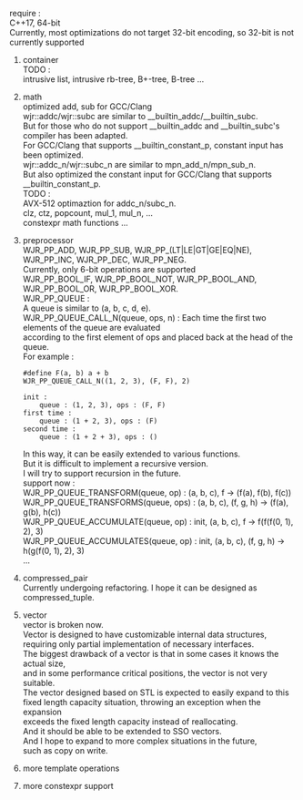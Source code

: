 require : \
C++17, 64-bit   \
Currently, most optimizations do not target 32-bit encoding, so 32-bit is not currently supported

1. container \
    TODO :  \
    intrusive list, intrusive rb-tree, B+-tree, B-tree ...

2. math \
    optimized add, sub for GCC/Clang    \
    wjr::addc/wjr::subc are similar to __builtin_addc/__builtin_subc.    \
    But for those who do not support __builtin_addc and __builtin_subc's compiler has been adapted. \
    For GCC/Clang that supports __builtin_constant_p, constant input has been optimized.  \
    wjr::addc_n/wjr::subc_n are similar to mpn_add_n/mpn_sub_n. \
    But also optimized the constant input for GCC/Clang that supports __builtin_constant_p. \
    TODO : \
    AVX-512 optimaztion for addc_n/subc_n.  \
    clz, ctz, popcount, mul_1, mul_n, ... \
    constexpr math functions ...

3. preprocessor \
    WJR_PP_ADD, WJR_PP_SUB, WJR_PP_(LT|LE|GT|GE|EQ|NE), WJR_PP_INC, WJR_PP_DEC, WJR_PP_NEG. \
    Currently, only 6-bit operations are supported  \
    WJR_PP_BOOL_IF, WJR_PP_BOOL_NOT, WJR_PP_BOOL_AND, WJR_PP_BOOL_OR, WJR_PP_BOOL_XOR.  \
    WJR_PP_QUEUE :  \
    A queue is similar to (a, b, c, d, e).    \
    WJR_PP_QUEUE_CALL_N(queue, ops, n) : Each time the first two elements of the queue are evaluated   \
    according to the first element of ops and placed back at the head of the queue.     \
    For example : 
    ```
    #define F(a, b) a + b
    WJR_PP_QUEUE_CALL_N((1, 2, 3), (F, F), 2) 

    init :
        queue : (1, 2, 3), ops : (F, F)
    first time :
        queue : (1 + 2, 3), ops : (F)
    second time :
        queue : (1 + 2 + 3), ops : ()
    ```
    In this way, it can be easily extended to various functions.    \
    But it is difficult to implement a recursive version.   \
    I will try to support recursion in the future.  \
    support now :   \
    WJR_PP_QUEUE_TRANSFORM(queue, op) : (a, b, c), f -> (f(a), f(b), f(c))  \
    WJR_PP_QUEUE_TRANSFORMS(queue, ops) : (a, b, c), (f, g, h) -> (f(a), g(b), h(c))    \
    WJR_PP_QUEUE_ACCUMULATE(queue, op) : init, (a, b, c), f -> f(f(f(0, 1), 2), 3)  \
    WJR_PP_QUEUE_ACCUMULATES(queue, op) : init, (a, b, c), (f, g, h) -> h(g(f(0, 1), 2), 3) \
    ...

4. compressed_pair  \
    Currently undergoing refactoring. I hope it can be designed as compressed_tuple.

5. vector   \
    vector is broken now.   \
    Vector is designed to have customizable internal data structures,   \
    requiring only partial implementation of necessary interfaces.  \
    The biggest drawback of a vector is that in some cases it knows the actual size,    \
    and in some performance critical positions, the vector is not very suitable. \
    The vector designed based on STL is expected to easily expand to this \
    fixed length capacity situation, throwing an exception when the expansion \
    exceeds the fixed length capacity instead of reallocating. \
    And it should be able to be extended to SSO vectors. \
    And I hope to expand to more complex situations in the future, \
    such as copy on write.

6. more template operations

7. more constexpr support